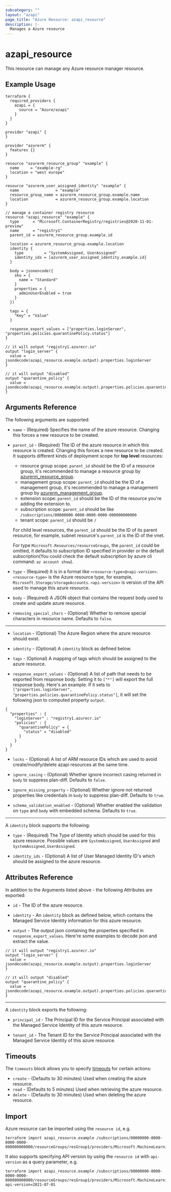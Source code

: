 ```yaml
---
subcategory: ""
layout: "azapi"
page_title: "Azure Resource: azapi_resource"
description: |-
  Manages a Azure resource
---
```


# azapi_resource

This resource can manage any Azure resource manager resource.

## Example Usage

```hcl
terraform {
  required_providers {
    azapi = {
      source = "Azure/azapi"
    }
  }
}

provider "azapi" {
}

provider "azurerm" {
  features {}
}

resource "azurerm_resource_group" "example" {
  name     = "example-rg"
  location = "west europe"
}

resource "azurerm_user_assigned_identity" "example" {
  name                = "example"
  resource_group_name = azurerm_resource_group.example.name
  location            = azurerm_resource_group.example.location
}

// manage a container registry resource
resource "azapi_resource" "example" {
  type      = "Microsoft.ContainerRegistry/registries@2020-11-01-preview"
  name      = "registry1"
  parent_id = azurerm_resource_group.example.id

  location = azurerm_resource_group.example.location
  identity {
    type         = "SystemAssigned, UserAssigned"
    identity_ids = [azurerm_user_assigned_identity.example.id]
  }

  body = jsonencode({
    sku = {
      name = "Standard"
    }
    properties = {
      adminUserEnabled = true
    }
  })

  tags = {
    "Key" = "Value"
  }

  response_export_values = ["properties.loginServer", "properties.policies.quarantinePolicy.status"]
}

// it will output "registry1.azurecr.io"
output "login_server" {
  value = jsondecode(azapi_resource.example.output).properties.loginServer
}

// it will output "disabled"
output "quarantine_policy" {
  value = jsondecode(azapi_resource.example.output).properties.policies.quarantinePolicy.status
}
```

## Arguments Reference

The following arguments are supported:
* `name` - (Required) Specifies the name of the azure resource. Changing this forces a new resource to be created. 
* `parent_id` - (Required) The ID of the azure resource in which this resource is created. Changing this forces a new resource to be created. It supports different kinds of deployment scope for **top level** resources: 
    - resource group scope: `parent_id` should be the ID of a resource group, it's recommended to manage a resource group by [azurerm_resource_group](https://registry.terraform.io/providers/hashicorp/azurerm/latest/docs/resources/resource_group).
    - management group scope: `parent_id` should be the ID of a management group, it's recommended to manage a management group by [azurerm_management_group](https://registry.terraform.io/providers/hashicorp/azurerm/latest/docs/resources/management_group).
    - extension scope: `parent_id` should be the ID of the resource you're adding the extension to.
    - subscription scope: `parent_id` should be like `/subscriptions/00000000-0000-0000-0000-000000000000`
    - tenant scope: `parent_id` should be `/`

  For child level resources, the `parent_id` should be the ID of its parent resource, for example, subnet resource's `parent_id` is the ID of the vnet.
  
  For type `Microsoft.Resources/resourceGroups`, the `parent_id` could be omitted, it defaults to subscription ID specified in provider or the default subscription(You could check the default subscription by azure cli command: `az account show`).

* `type` - (Required) It is in a format like `<resource-type>@<api-version>`. `<resource-type>` is the Azure resource type, for example, `Microsoft.Storage/storageAccounts`.
  `<api-version>` is version of the API used to manage this azure resource.

* `body` - (Required) A JSON object that contains the request body used to create and update azure resource. 

* `removing_special_chars` - (Optional) Whether to remove special characters in resource name. Defaults to `false`.

---
  
* `location` - (Optional) The Azure Region where the azure resource should exist. 
 
* `identity` - (Optional) A `identity` block as defined below. 

* `tags` - (Optional) A mapping of tags which should be assigned to the azure resource. 

* `response_export_values` - (Optional) A list of path that needs to be exported from response body.
  Setting it to `["*"]` will export the full response body.
  Here's an example. If it sets to `["properties.loginServer", "properties.policies.quarantinePolicy.status"]`, it will set the following json to computed property `output`.
```
{
  "properties" : {
    "loginServer" : "registry1.azurecr.io"
    "policies" : {
      "quarantinePolicy" = {
        "status" = "disabled"
      }
    }
  }
}
```

* `locks` - (Optional) A list of ARM resource IDs which are used to avoid create/modify/delete azapi resources at the same time.

* `ignore_casing` - (Optional) Whether ignore incorrect casing returned in `body` to suppress plan-diff. Defaults to `false`.

* `ignore_missing_property` - (Optional) Whether ignore not returned properties like credentials in `body` to suppress plan-diff. Defaults to `true`.

* `schema_validation_enabled` - (Optional) Whether enabled the validation on `type` and `body` with embedded schema. Defaults to `true`.

---

A `identity` block supports the following:

* `type` - (Required) The Type of Identity which should be used for this azure resource. Possible values are `SystemAssigned`, `UserAssigned` and `SystemAssigned,UserAssigned`. 

* `identity_ids` - (Optional) A list of User Managed Identity ID's which should be assigned to the azure resource. 


## Attributes Reference

In addition to the Arguments listed above - the following Attributes are exported:

* `id` - The ID of the azure resource.

* `identity` - An `identity` block as defined below, which contains the Managed Service Identity information for this azure resource.

* `output` - The output json containing the properties specified in `response_export_values`. Here're some examples to decode json and extract the value.
```
// it will output "registry1.azurecr.io"
output "login_server" {
  value = jsondecode(azapi_resource.example.output).properties.loginServer
}

// it will output "disabled"
output "quarantine_policy" {
  value = jsondecode(azapi_resource.example.output).properties.policies.quarantinePolicy.status
}
```


---

A `identity` block exports the following:

* `principal_id` - The Principal ID for the Service Principal associated with the Managed Service Identity of this azure resource.

* `tenant_id` - The Tenant ID for the Service Principal associated with the Managed Service Identity of this azure resource.

## Timeouts

The `timeouts` block allows you to specify [timeouts](https://www.terraform.io/docs/configuration/resources.html#timeouts) for certain actions:

* `create` - (Defaults to 30 minutes) Used when creating the azure resource.
* `read` - (Defaults to 5 minutes) Used when retrieving the azure resource.
* `delete` - (Defaults to 30 minutes) Used when deleting the azure resource.

## Import

Azure resource can be imported using the `resource id`, e.g.

```shell
terraform import azapi_resource.example /subscriptions/00000000-0000-0000-0000-000000000000/resourceGroups/resGroup1/providers/Microsoft.MachineLearningServices/workspaces/workspace1/computes/cluster1
```

It also supports specifying API version by using the `resource id` with `api-version` as a query parameter, e.g.

```shell
terraform import azapi_resource.example /subscriptions/00000000-0000-0000-0000-000000000000/resourceGroups/resGroup1/providers/Microsoft.MachineLearningServices/workspaces/workspace1/computes/cluster1?api-version=2021-07-01
```
